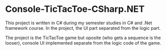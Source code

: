 # Console-TicTacToe-CSharp.NET
This project is written in C# during my semester studies in C# and .Net framework course.
In the project, the UI part separated from the logic part.

The project is the TicTacToe game but oposite (who gets a sequence is the looser), console UI implemented separate from the logic code of the game.
